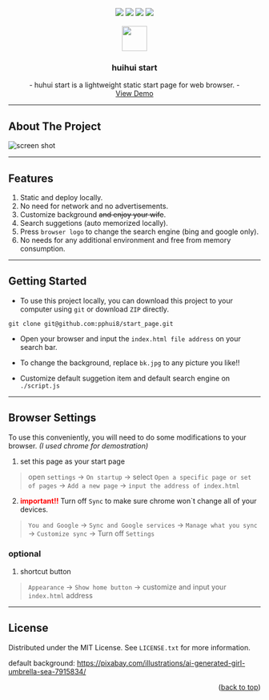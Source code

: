 <a name="readme-top"></a>

<div align="center">
<img src="https://img.shields.io/badge/license-MIT-green" />
<img src="https://img.shields.io/badge/HTML-CSS-blue" />
<img src="https://img.shields.io/badge/Web-Static-pink" />
<img src="https://img.shields.io/badge/Online-LocalHost-red" />
</div>


<br />
<div align="center">
  <img src="./favicon.ico" height=50 />
  <h3 align="center">huihui start</h3>

  <p align="center">
    - huhui start is a lightweight static start page for web browser. -
    <br />
    <a href="https://pphui8.github.io/start_page">View Demo</a>
  </p>
</div>


---

## About The Project

![screen shot](./screenshot.png)

---

## Features
1. Static and deploy locally.
2. No need for network and no advertisements.
3. Customize background ~~and enjoy your wife~~.
4. Search suggetions (auto memorized locally).
5. Press `browser logo` to change the search engine (bing and google only).
6. No needs for any additional environment and free from memory consumption.

---

## Getting Started
- To use this project locally, you can download this project to your computer using `git` or download `ZIP` directly.
```ssh
git clone git@github.com:pphui8/start_page.git
```
- Open your browser and input the `index.html file address` on your search bar.

- To change the background, replace `bk.jpg` to any picture you like!!

- Customize default suggetion item and default search engine on `./script.js`

---

## Browser Settings
To use this conveniently, you will need to do some modifications to your browser. _(I used chrome for demostration)_  
1. set this page as your start page  
> open `settings` -> `On startup` -> select `Open a specific page or set of pages` -> `Add a new page` -> `input the address of index.html`
2. <b style="color:red">important!!</b> Turn off `Sync` to make sure chrome won\`t change all of your devices.  
> `You and Google` -> `Sync and Google services` -> `Manage what you sync` -> `Customize sync` -> Turn off `Settings`

### optional
1. shortcut button
> `Appearance` -> `Show home button` -> customize and input your `index.html` address

---

## License

Distributed under the MIT License. See `LICENSE.txt` for more information.

default background: https://pixabay.com/illustrations/ai-generated-girl-umbrella-sea-7915834/

<p align="right">(<a href="#readme-top">back to top</a>)</p>
